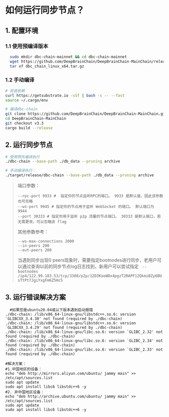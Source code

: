 # 如何运行同步节点？

## 1. 配置环境

### 1.1 使用预编译版本

```bash
  sudo mkdir dbc-chain-mainnet && cd dbc-chain-mainnet
  wget https://github.com/DeepBrainChain/DeepBrainChain-MainChain/releases/download/v3.3/dbc_chain_linux_x64.tar.gz -O dbc_chain_linux_x64.tar.gz
  tar xf dbc_chain_linux_x64.tar.gz
```

### 1.2 手动编译

```bash
# 安装依赖
curl https://getsubstrate.io -sSf | bash -s -- --fast
source ~/.cargo/env

# 编译dbc-chain
git clone https://github.com/DeepBrainChain/DeepBrainChain-MainChain.git
cd DeepBrainChain-MainChain
git checkout v3.3
cargo build --release
```

## 2. 运行同步节点

```bash
# 使用预先编译执行
./dbc-chain --base-path ./db_data --pruning archive
```

```bash
# 手动编译执行：
./target/release/dbc-chain --base-path ./db_data --pruning archive
```

> 端口参数：
>
> ```
> --rpc-port 9933 #  指定你的节点监听RPC的端口。 9933 是默认值，因此该参数也可忽略
> --ws-port 9945 # 指定你的节点用于监听 WebSocket 的端口。 默认端口为 9944
> --port 30333 # 指定你用于监听 p2p 流量的节点端口。 30333 是默认端口，若无需更改，可以忽略该 flag
> ```
>
> 其他参数参考：
>
> ```
> --ws-max-connections 2000
> --in-peers 200
> --out-peers 200
> ```
>
> 当遇到同步出现0 peers现象时，需要指定bootnodes进行同步，老用户可以通过查询以前的同步节点log日志找到，新用户可以尝试指定
> ` --bootnodes /ip4/122.99.183.53/tcp/3308/p2p/12D3KooWDx4pgzT2RAPF12QkmiBZy6BUsTtPt7JgiYxgFm6Z5Hc5`

## 3. 运行错误解决方案

```shell
  #如果您是ubuntu20.04或以下版本遇到启动报错
./dbc-chain: /lib/x86_64-linux-gnu/libstdc++.so.6: version `GLIBCXX_3.4.30' not found (required by ./dbc-chain)
./dbc-chain: /lib/x86_64-linux-gnu/libstdc++.so.6: version `GLIBCXX_3.4.29' not found (required by ./dbc-chain)
./dbc-chain: /lib/x86_64-linux-gnu/libc.so.6: version `GLIBC_2.32' not found (required by ./dbc-chain)
./dbc-chain: /lib/x86_64-linux-gnu/libc.so.6: version `GLIBC_2.34' not found (required by ./dbc-chain)
./dbc-chain: /lib/x86_64-linux-gnu/libc.so.6: version `GLIBC_2.33' not found (required by ./dbc-chain)

#解决方案：
#1.中国地区的设备：
echo "deb http://mirrors.aliyun.com/ubuntu/ jammy main" >> /etc/apt/sources.list
sudo apt update
sudo apt install libc6 libstdc++6 -y
#2. 非中国地区设备：
echo "deb http://archive.ubuntu.com/ubuntu/ jammy main" >> /etc/apt/sources.list
sudo apt update
sudo apt install libc6 libstdc++6 -y
```
